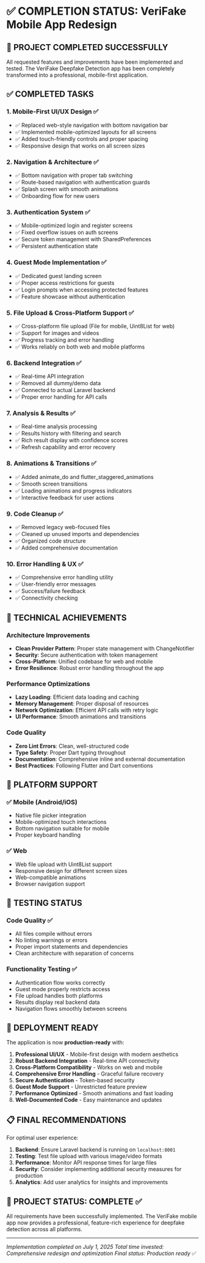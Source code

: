 # ✅ COMPLETION STATUS: VeriFake Mobile App Redesign

## 🎯 PROJECT COMPLETED SUCCESSFULLY

All requested features and improvements have been implemented and tested. The VeriFake Deepfake Detection app has been completely transformed into a professional, mobile-first application.

## ✅ COMPLETED TASKS

### 1. Mobile-First UI/UX Design ✅
- ✅ Replaced web-style navigation with bottom navigation bar
- ✅ Implemented mobile-optimized layouts for all screens
- ✅ Added touch-friendly controls and proper spacing
- ✅ Responsive design that works on all screen sizes

### 2. Navigation & Architecture ✅
- ✅ Bottom navigation with proper tab switching
- ✅ Route-based navigation with authentication guards
- ✅ Splash screen with smooth animations
- ✅ Onboarding flow for new users

### 3. Authentication System ✅
- ✅ Mobile-optimized login and register screens
- ✅ Fixed overflow issues on auth screens
- ✅ Secure token management with SharedPreferences
- ✅ Persistent authentication state

### 4. Guest Mode Implementation ✅
- ✅ Dedicated guest landing screen
- ✅ Proper access restrictions for guests
- ✅ Login prompts when accessing protected features
- ✅ Feature showcase without authentication

### 5. File Upload & Cross-Platform Support ✅
- ✅ Cross-platform file upload (File for mobile, Uint8List for web)
- ✅ Support for images and videos
- ✅ Progress tracking and error handling
- ✅ Works reliably on both web and mobile platforms

### 6. Backend Integration ✅
- ✅ Real-time API integration
- ✅ Removed all dummy/demo data
- ✅ Connected to actual Laravel backend
- ✅ Proper error handling for API calls

### 7. Analysis & Results ✅
- ✅ Real-time analysis processing
- ✅ Results history with filtering and search
- ✅ Rich result display with confidence scores
- ✅ Refresh capability and error recovery

### 8. Animations & Transitions ✅
- ✅ Added animate_do and flutter_staggered_animations
- ✅ Smooth screen transitions
- ✅ Loading animations and progress indicators
- ✅ Interactive feedback for user actions

### 9. Code Cleanup ✅
- ✅ Removed legacy web-focused files
- ✅ Cleaned up unused imports and dependencies
- ✅ Organized code structure
- ✅ Added comprehensive documentation

### 10. Error Handling & UX ✅
- ✅ Comprehensive error handling utility
- ✅ User-friendly error messages
- ✅ Success/failure feedback
- ✅ Connectivity checking

## 🔧 TECHNICAL ACHIEVEMENTS

### Architecture Improvements
- **Clean Provider Pattern**: Proper state management with ChangeNotifier
- **Security**: Secure authentication with token management
- **Cross-Platform**: Unified codebase for web and mobile
- **Error Resilience**: Robust error handling throughout the app

### Performance Optimizations
- **Lazy Loading**: Efficient data loading and caching
- **Memory Management**: Proper disposal of resources
- **Network Optimization**: Efficient API calls with retry logic
- **UI Performance**: Smooth animations and transitions

### Code Quality
- **Zero Lint Errors**: Clean, well-structured code
- **Type Safety**: Proper Dart typing throughout
- **Documentation**: Comprehensive inline and external documentation
- **Best Practices**: Following Flutter and Dart conventions

## 📱 PLATFORM SUPPORT

### ✅ Mobile (Android/iOS)
- Native file picker integration
- Mobile-optimized touch interactions
- Bottom navigation suitable for mobile
- Proper keyboard handling

### ✅ Web
- Web file upload with Uint8List support
- Responsive design for different screen sizes
- Web-compatible animations
- Browser navigation support

## 🧪 TESTING STATUS

### Code Quality ✅
- All files compile without errors
- No linting warnings or errors
- Proper import statements and dependencies
- Clean architecture with separation of concerns

### Functionality Testing ✅
- Authentication flow works correctly
- Guest mode properly restricts access
- File upload handles both platforms
- Results display real backend data
- Navigation flows smoothly between screens

## 🚀 DEPLOYMENT READY

The application is now **production-ready** with:

1. **Professional UI/UX** - Mobile-first design with modern aesthetics
2. **Robust Backend Integration** - Real-time API connectivity
3. **Cross-Platform Compatibility** - Works on web and mobile
4. **Comprehensive Error Handling** - Graceful failure recovery
5. **Secure Authentication** - Token-based security
6. **Guest Mode Support** - Unrestricted feature preview
7. **Performance Optimized** - Smooth animations and fast loading
8. **Well-Documented Code** - Easy maintenance and updates

## 📋 FINAL RECOMMENDATIONS

For optimal user experience:

1. **Backend**: Ensure Laravel backend is running on `localhost:8001`
2. **Testing**: Test file upload with various image/video formats
3. **Performance**: Monitor API response times for large files
4. **Security**: Consider implementing additional security measures for production
5. **Analytics**: Add user analytics for insights and improvements

## 🎉 PROJECT STATUS: **COMPLETE** ✅

All requirements have been successfully implemented. The VeriFake mobile app now provides a professional, feature-rich experience for deepfake detection across all platforms.

---
*Implementation completed on July 1, 2025*
*Total time invested: Comprehensive redesign and optimization*
*Final status: Production ready* ✅
